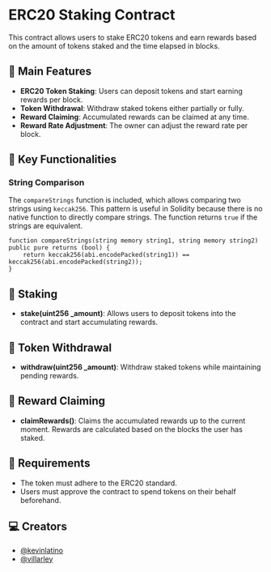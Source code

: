 # ERC20 Staking Contract

This contract allows users to stake ERC20 tokens and earn rewards based on the amount of tokens staked and the time elapsed in blocks.

## 🚀 Main Features

- **ERC20 Token Staking**: Users can deposit tokens and start earning rewards per block.
- **Token Withdrawal**: Withdraw staked tokens either partially or fully.
- **Reward Claiming**: Accumulated rewards can be claimed at any time.
- **Reward Rate Adjustment**: The owner can adjust the reward rate per block.

## 🔧 Key Functionalities

### String Comparison

The `compareStrings` function is included, which allows comparing two strings using `keccak256`. This pattern is useful in Solidity because there is no native function to directly compare strings. The function returns `true` if the strings are equivalent.

```solidity
function compareStrings(string memory string1, string memory string2) public pure returns (bool) {
    return keccak256(abi.encodePacked(string1)) == keccak256(abi.encodePacked(string2));
}
```

## 🔧 Staking

- **stake(uint256 _amount)**: Allows users to deposit tokens into the contract and start accumulating rewards.

## 🔧 Token Withdrawal

- **withdraw(uint256 _amount)**: Withdraw staked tokens while maintaining pending rewards.

## 🔧 Reward Claiming

- **claimRewards()**: Claims the accumulated rewards up to the current moment. Rewards are calculated based on the blocks the user has staked.

## 📜 Requirements

- The token must adhere to the ERC20 standard.
- Users must approve the contract to spend tokens on their behalf beforehand.

## 💻 Creators

- [@kevinlatino](https://github.com/kevinlatino)
- [@villarley](https://github.com/villarley)
